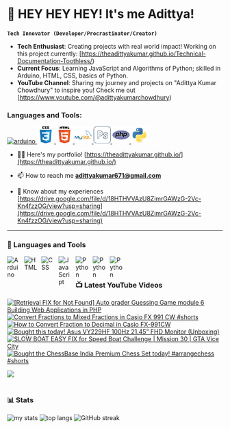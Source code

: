 # 👑 HEY HEY HEY! It's me Adittya!

**`Tech Innovator (Developer/Procrastinator/Creator)`**

- **Tech Enthusiast**: Creating projects with real world impact! Working on this project currently: [https://theadittyakumar.github.io/Technical-Documentation-Toothless/)
- **Current Focus**: Learning JavaScript and Algorithms of Python; skilled in Arduino, HTML, CSS, basics of Python.
- **YouTube Channel**: Sharing my journey and projects on "Adittya Kumar Chowdhury" to inspire you! Check me out [https://www.youtube.com/@adittyakumarchowdhury) 


<h3 align="left">Languages and Tools:</h3>
<p align="left"> <a href="https://www.arduino.cc/" target="_blank" rel="noreferrer"> <img src="https://cdn.worldvectorlogo.com/logos/arduino-1.svg" alt="arduino" width="40" height="40"/> </a> <a href="https://www.w3schools.com/css/" target="_blank" rel="noreferrer"> <img src="https://raw.githubusercontent.com/devicons/devicon/master/icons/css3/css3-original-wordmark.svg" alt="css3" width="40" height="40"/> </a> <a href="https://www.w3.org/html/" target="_blank" rel="noreferrer"> <img src="https://raw.githubusercontent.com/devicons/devicon/master/icons/html5/html5-original-wordmark.svg" alt="html5" width="40" height="40"/> </a> <a href="https://www.mysql.com/" target="_blank" rel="noreferrer"> <img src="https://raw.githubusercontent.com/devicons/devicon/master/icons/mysql/mysql-original-wordmark.svg" alt="mysql" width="40" height="40"/> </a> <a href="https://www.photoshop.com/en" target="_blank" rel="noreferrer"> <img src="https://raw.githubusercontent.com/devicons/devicon/master/icons/photoshop/photoshop-line.svg" alt="photoshop" width="40" height="40"/> </a> <a href="https://www.php.net" target="_blank" rel="noreferrer"> <img src="https://raw.githubusercontent.com/devicons/devicon/master/icons/php/php-original.svg" alt="php" width="40" height="40"/> </a> <a href="https://www.python.org" target="_blank" rel="noreferrer"> <img src="https://raw.githubusercontent.com/devicons/devicon/master/icons/python/python-original.svg" alt="python" width="40" height="40"/> </a> </p>

- 👨‍💻 Here's my portfolio! [https://theadittyakumar.github.io/](https://theadittyakumar.github.io/)

- 📫 How to reach me **adittyakumar671@gmail.com**

- 📄 Know about my experiences [https://drive.google.com/file/d/18HTHVVAzU8ZimrGAWzG-2Vc-Kn4fzzOG/view?usp=sharing](https://drive.google.com/file/d/18HTHVVAzU8ZimrGAWzG-2Vc-Kn4fzzOG/view?usp=sharing)

---

### 🧰 Languages and Tools

<img align="left" alt="Arduino" width="30px" style="padding-right:10px;" src="https://cdn.jsdelivr.net/gh/devicons/devicon@latest/icons/arduino/arduino-original.svg"/>
<img align="left" alt="HTML" width="30px" style="padding-right:10px;" src="https://cdn.jsdelivr.net/gh/devicons/devicon/icons/html5/html5-plain.svg" />
<img align="left" alt="CSS" width="30px" style="padding-right:10px;" src="https://cdn.jsdelivr.net/gh/devicons/devicon/icons/css3/css3-plain.svg" />
<img align="left" alt="JavaScript" width="30px" style="padding-right:10px;" src="https://cdn.jsdelivr.net/gh/devicons/devicon/icons/javascript/javascript-plain.svg" />
<img align="left" alt="Python" width="30px" style="padding-right:10px;" src="https://cdn.jsdelivr.net/gh/devicons/devicon/icons/python/python-plain.svg" />
<img align="left" alt="Python" width="30px" style="padding-right:10px;" src="https://cdn.jsdelivr.net/gh/devicons/devicon/icons/php/php-plain.svg" />
<img align="left" alt="Python" width="30px" style="padding-right:10px;" src="https://cdn.jsdelivr.net/gh/devicons/devicon/icons/php/php-plain.svg" />
<br />

#

### 📺 Latest YouTube Videos

<!-- BEGIN YOUTUBE-CARDS -->
[![[Retrieval FIX for Not Found] Auto grader Guessing Game module 6 Building Web Applications in PHP](https://ytcards.demolab.com/?id=jLSwD1x1aEg&title=%5BRetrieval+FIX+for+Not+Found%5D+Auto+grader+Guessing+Game+module+6+Building+Web+Applications+in+PHP&lang=en&timestamp=1738263480&background_color=%230d1117&title_color=%23ffffff&stats_color=%23dedede&max_title_lines=1&width=250&border_radius=5 "[Retrieval FIX for Not Found] Auto grader Guessing Game module 6 Building Web Applications in PHP")](https://www.youtube.com/watch?v=jLSwD1x1aEg)
[![Convert Fractions to Mixed Fractions in Casio FX 991 CW #shorts](https://ytcards.demolab.com/?id=lGSv09FVOQs&title=Convert+Fractions+to+Mixed+Fractions+in+Casio+FX+991+CW+%23shorts&lang=en&timestamp=1734867513&background_color=%230d1117&title_color=%23ffffff&stats_color=%23dedede&max_title_lines=1&width=250&border_radius=5 "Convert Fractions to Mixed Fractions in Casio FX 991 CW #shorts")](https://www.youtube.com/watch?v=lGSv09FVOQs)
[![How to Convert Fraction to Decimal in Casio FX-991CW](https://ytcards.demolab.com/?id=lEgicZj7y0o&title=How+to+Convert+Fraction+to+Decimal+in+Casio+FX-991CW&lang=en&timestamp=1734731357&background_color=%230d1117&title_color=%23ffffff&stats_color=%23dedede&max_title_lines=1&width=250&border_radius=5 "How to Convert Fraction to Decimal in Casio FX-991CW")](https://www.youtube.com/watch?v=lEgicZj7y0o)
[![Bought this today! Asus VY229HF 100Hz 21.45” FHD Monitor (Unboxing)](https://ytcards.demolab.com/?id=VcoraOsTF7Y&title=Bought+this+today%21+Asus+VY229HF+100Hz+21.45%E2%80%9D+FHD+Monitor+%28Unboxing%29&lang=en&timestamp=1730458237&background_color=%230d1117&title_color=%23ffffff&stats_color=%23dedede&max_title_lines=1&width=250&border_radius=5 "Bought this today! Asus VY229HF 100Hz 21.45” FHD Monitor (Unboxing)")](https://www.youtube.com/watch?v=VcoraOsTF7Y)
[![SLOW BOAT EASY FIX for Speed Boat Challenge | Mission 30 | GTA Vice City](https://ytcards.demolab.com/?id=j3GU_0G8yAU&title=SLOW+BOAT+EASY+FIX+for+Speed+Boat+Challenge+%7C+Mission+30+%7C+GTA+Vice+City&lang=en&timestamp=1717334715&background_color=%230d1117&title_color=%23ffffff&stats_color=%23dedede&max_title_lines=1&width=250&border_radius=5 "SLOW BOAT EASY FIX for Speed Boat Challenge | Mission 30 | GTA Vice City")](https://www.youtube.com/watch?v=j3GU_0G8yAU)
[![Bought the ChessBase India Premium Chess Set today! #arrangechess #shorts](https://ytcards.demolab.com/?id=KKIrupmodoc&title=Bought+the+ChessBase+India+Premium+Chess+Set+today%21+%23arrangechess+%23shorts&lang=en&timestamp=1716751704&background_color=%230d1117&title_color=%23ffffff&stats_color=%23dedede&max_title_lines=1&width=250&border_radius=5 "Bought the ChessBase India Premium Chess Set today! #arrangechess #shorts")](https://www.youtube.com/watch?v=KKIrupmodoc)
<!-- END YOUTUBE-CARDS -->

[<img src="https://custom-icon-badges.demolab.com/badge/-Subscribe%20For%20More-red?style=for-the-badge&logo=video&logoColor=white"/>](https://www.youtube.com/channel/UCu68HfYtlcXFI7kNhnSdspA?sub_confirmation=1)

#

### 📊 Stats

<div align="left">
  <img alt="my stats" width="45%" src="https://github-readme-stats.vercel.app/api?username=TheAdittyaKumar&show_icons=true&hide_border=true&theme=vision-friendly-dark" />
  <img alt="top langs" width="34%" src="https://github-readme-stats.vercel.app/api/top-langs/?username=TheAdittyaKumar&layout=compact&hide_border=true&theme=vision-friendly-dark" />
  <img alt="GitHub streak" width="45%" src="https://github-readme-streak-stats.herokuapp.com/?user=TheAdittyaKumar&theme=vision-friendly-dark&hide_border=true" />

</div>



<!-- ![GitHub Streak](https://streak-stats.demolab.com?user=TheAdittyaKumar&theme=swift&border_radius=4.5) -->
#


